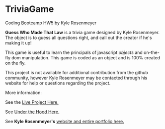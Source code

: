 # TriviaGame
Coding Bootcamp HW5 by Kyle Rosenmeyer

**Guess Who Made That Law** is a trivia game designed by Kyle Rosenmeyer. The object is to guess all questions right, and call out the creator if he's making it up!

This game is useful to learn the principals of javascript *objects* and on-the-fly dom manipulation. This game is coded as an object and is 100% created on the fly.

This project is not available for additional contribution from the github community, however
Kyle Rosenmeyer may be contacted through his website for help or questions
regarding the project.

More information:

See the [Live Project Here.](https://kylerosenmeyer.github.io/TriviaGame/)

See [Under the Hood Here.](https://github.com/kylerosenmeyer/TriviaGame)

See **Kyle Rosenmeyer's** [website and entire portfolio here.](https://kylerosenmeyer.github.io/hw2-bootstrap-portfolio/)
